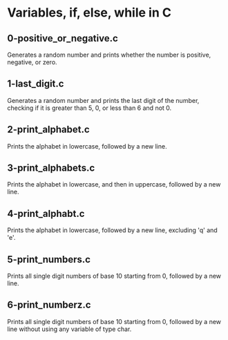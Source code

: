 # Variables, if, else, while in C

## 0-positive_or_negative.c
Generates a random number and prints whether the number is positive, negative, or zero.

## 1-last_digit.c
Generates a random number and prints the last digit of the number, checking if it is greater than 5, 0, or less than 6 and not 0.

## 2-print_alphabet.c
Prints the alphabet in lowercase, followed by a new line.
## 3-print_alphabets.c
Prints the alphabet in lowercase, and then in uppercase, followed by a new line.
## 4-print_alphabt.c
Prints the alphabet in lowercase, followed by a new line, excluding 'q' and 'e'.
## 5-print_numbers.c
Prints all single digit numbers of base 10 starting from 0, followed by a new line.
## 6-print_numberz.c
Prints all single digit numbers of base 10 starting from 0, followed by a new line without using any variable of type char.
